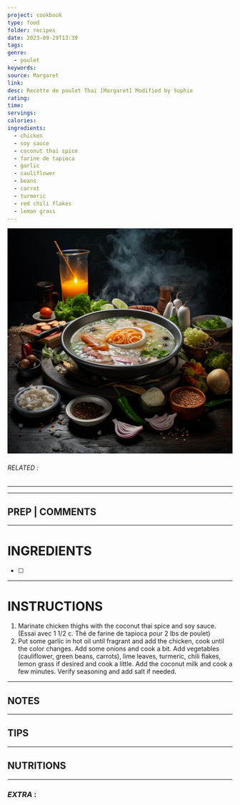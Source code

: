 ```yaml
---
project: cookbook
type: food
folder: recipes
date: 2023-09-29T13:39
tags: 
genre:
  - poulet
keywords: 
source: Margaret
link: 
desc: Recette de poulet Thai [Margaret] Modified by Sophie
rating: 
time: 
servings: 
calories: 
ingredients:
  - chicken
  - soy sauce
  - coconut thai spice
  - farine de tapioca
  - garlic
  - cauliflower
  - beans
  - carrot
  - turmeric
  - red chili flakes
  - lemon grass
---
```


![IMAGE](_default.png)

###### *RELATED* : 
---


---
## PREP | COMMENTS



---
# INGREDIENTS

- [ ] 

---
# INSTRUCTIONS

1. Marinate chicken thighs with the coconut thai spice and soy sauce. (Essai avec 1 1/2 c. Thé de farine de tapioca pour 2 lbs de poulet)
2. Put some garlic in hot oil until fragrant and add the chicken, cook until the color changes. Add some onions and cook a bit. Add vegetables (cauliflower, green beans, carrots), lime leaves, turmeric, chili flakes, lemon grass if desired and cook a little. Add the coconut milk and cook a few minutes. Verify seasoning and add salt if needed.

---
## NOTES



---
## TIPS



---
## NUTRITIONS



---
### *EXTRA* :




